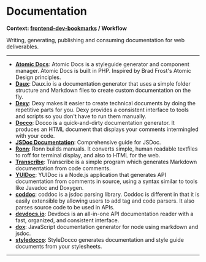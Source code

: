 # Documentation

**Context: [frontend-dev-bookmarks](../README.md) / Workflow**

Writing, generating, publishing and consuming documentation for web deliverables.



-----------------------------------------
+ **[Atomic Docs](http://atomicdocs.io/)**: Atomic Docs is a styleguide generator and component manager. Atomic Docs is built in PHP. Inspired by Brad Frost's Atomic Design principles.
+ **[Daux](http://daux.io/)**: Daux.io is a documentation generator that uses a simple folder structure and Markdown files to create custom documentation on the fly.
+ **[Dexy](http://www.dexy.it/)**: Dexy makes it easier to create technical documents by doing the repetitive parts for you. Dexy provides a consistent interface to tools and scripts so you don't have to run them manually.
+ **[Docco](http://jashkenas.github.io/docco/)**: Docco is a quick-and-dirty documentation generator. It produces an HTML document that displays your comments intermingled with your code.
+ **[JSDoc Documentation](http://usejsdoc.org/)**: Comprehensive guide for JSDoc.
+ **[Ronn](https://github.com/rtomayko/ronn)**: Ronn builds manuals. It converts simple, human readable textfiles to roff for terminal display, and also to HTML for the web.
+ **[Transcribe](https://github.com/plaid/transcribe)**: Transcribe is a simple program which generates Markdown documentation from code comments.
+ **[YUIDoc](http://yui.github.io/yuidoc/)**: YUIDoc is a Node.js application that generates API documentation from comments in source, using a syntax similar to tools like Javadoc and Doxygen.
+ **[coddoc](http://doug-martin.github.io/coddoc/)**: coddoc is a jsdoc parsing library. Coddoc is different in that it is easily extensible by allowing users to add tag and code parsers. It also parses source code to be used in APIs.
+ **[devdocs.io](http://devdocs.io/)**: Devdocs is an all-in-one API documentation reader with a fast, organized, and consistent interface.
+ **[dox](https://github.com/visionmedia/dox)**: JavaScript documentation generator for node using markdown and jsdoc.
+ **[styledocco](http://jacobrask.github.io/styledocco/)**: StyleDocco generates documentation and style guide documents from your stylesheets.


------------------
